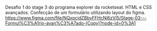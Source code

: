 Desafio 1 do stage 3 do programa explorer da rocketseat.
HTML e CSS avançados. Confecção de um formulário utilizando layout do figma.
https://www.figma.com/file/NQxpcjdZBbvFFHcNj6zVI5/Stage-03---Formul%C3%A1rio-avan%C3%A7ado-(Copy)?node-id=0%3A1
